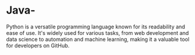 # Java-
Python is a versatile programming language known for its readability and ease of use. It's widely used for various tasks, from web development and data science to automation and machine learning, making it a valuable tool for developers on GitHub.
